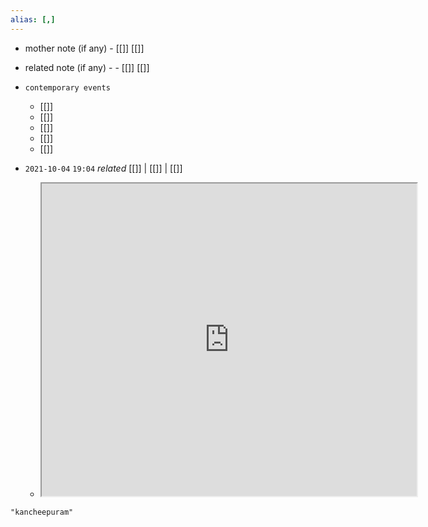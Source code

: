 ```yaml
---
alias: [,]
---
```

- mother note (if any)
		- [[]] [[]]
- related note (if any) -
		- [[]] [[]]
- `contemporary events`
	- [[]]
	- [[]]
	- [[]]
	- [[]]
	- [[]]

- `2021-10-04`  `19:04` _related_ [[]] | [[]] | [[]]
	- <iframe src="https://en.wikipedia.org/wiki/Kanchipuram" width="600" height="500" ></iframe>

```query
"kancheepuram"
```